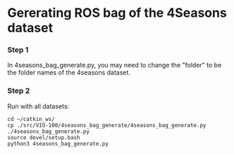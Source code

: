 # Gererating ROS bag of the 4Seasons dataset



###  Step 1
In 4seasons_bag_generate.py, you may need to change the "folder" to be the folder names of the 4seasons dataset.
###  Step 2
Run with all datasets:
```
cd ~/catkin_ws/
cp ./src/VIO-100/4seasons_bag_generate/4seasons_bag_generate.py ./4seasons_bag_generate.py
source devel/setup.bash
python3 4seasons_bag_generate.py
```

